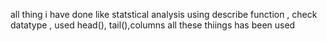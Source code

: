 all thing i have done like statstical analysis using describe function , check datatype , used head(), tail(),columns all these thiings has been used 
